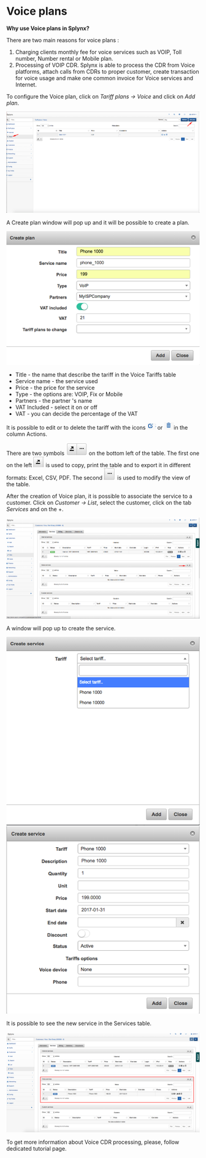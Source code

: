 Voice plans
===========

**Why use Voice plans in Splynx?**

There are two main reasons for voice plans :

1. Charging clients monthly fee for voice services such as VOIP, Toll number, Number rental or Mobile plan.
2. Processing of VOIP CDR. Splynx is able to process the CDR from Voice platforms, attach calls from CDRs to proper customer, create transaction for voice usage and make one common invoice for Voice services and Internet.

To configure the Voice plan, click on _Tariff plans → Voice_ and click on _Add plan_.

![voice_addplan.png](voice_addplan.png)

A Create plan window will pop up and it will be possible to create a plan.

![phone_1000.png](phone_1000.png)

* Title - the name that describe the tariff in the Voice Tariffs table
* Service name - the service used
* Price - the price for the service
* Type - the options are: VOIP, Fix or Mobile
* Partners - the partner 's name
* VAT Included - select it on or off
* VAT - you can decide the percentage of the VAT

It is possible to edit or to delete the tariff with the icons ![edit.png](edit.png) or ![delete.png](delete.png)in the column Actions.

There are two symbols ![symbolsbottomleft.png](symbolsbottomleft.png) on the bottom left of the table. The first one on the left ![esportaformati.png](esportaformati.png) is used to copy, print the table and to export it in different formats: Excel, CSV, PDF. The second ![modifytheview.png](modifytheview.png) is used to modify the view of the table.

After the creation of Voice plan, it is possible to associate the service to a customer. Click on _Customer → List_, select the customer, click on the tab _Services_ and on the +.

![voiceservices.png](voiceservices.png)

A window will pop up to create the service.

![createvoice_service.png](createvoice_service.png) ![createvoice1000.png](createvoice1000.png)

It is possible to see the new service in the Services table.

![Voice_servicestable.png](Voice_servicestable.png)

To get more information about Voice CDR processing, please, follow dedicated tutorial page.